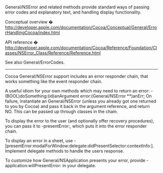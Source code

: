General/NSError and related methods provide standard ways of passing error codes and explanatory text, and handling display functionality.

Conceptual overview � http://developer.apple.com/documentation/Cocoa/Conceptual/General/ErrorHandlingCocoa/index.html

API reference � http://developer.apple.com/documentation/Cocoa/Reference/Foundation/Classes/NSError_Class/Reference/Reference.html

See also General/ErrorCodes.

----

Cocoa General/NSError support includes an error responder chain, that works something like the event responder chain.

A useful idiom for your own methods which may need to return an error:     -(BOOL)doSomething:(id)anArgument error:(General/NSError **)anErr;  On failure, instantiate an General/NSError (unless you already got one returned to you by Cocoa) and pass it back in the argument reference, and return NO. This can be passed up through classes in the chain. 

To display the error to the user (and optionally offer recovery procedures), you can pass it to     -presentError:, which puts it into the error responder chain. 

To display an error in a sheet, use     -[presentError:modalForWindow:delegate:didPresentSelector:contextInfo:]. Implement delegate methods to handle the users response.

To customize how General/NSApplication presents your error, provide     -application:willPresentError: in your delegate.